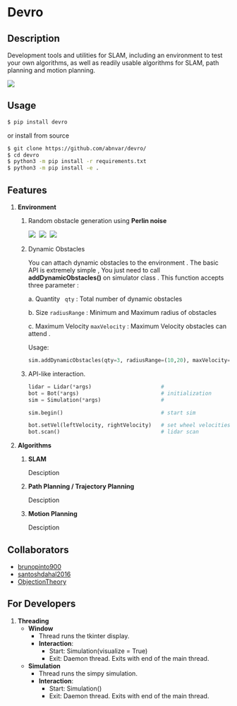 # Devro #

## Description ##
Development tools and utilities for SLAM, including an environment to test your own algorithms, as well as readily usable algorithms for SLAM, path planning and motion planning.

<img src="https://raw.githubusercontent.com/abnvar/devro/master/res/envWithDynamicObstacles.gif" />

## Usage ##

```bash
$ pip install devro
```

or install from source

```bash
$ git clone https://github.com/abnvar/devro/
$ cd devro
$ python3 -m pip install -r requirements.txt
$ python3 -m pip install -e .
```

## Features ##

1. __Environment__
    1. Random obstacle generation using __Perlin noise__

          <kbd>
            <img src="https://raw.githubusercontent.com/abnvar/devro/master/res/randomMaps/map0.png" />
          </kbd>
          <kbd>
            <img src="https://raw.githubusercontent.com/abnvar/devro/master/res/randomMaps/map1.png" />
          </kbd>
          <kbd>
            <img src="https://raw.githubusercontent.com/abnvar/devro/master/res/randomMaps/map2.png" />
          </kbd>

    2. Dynamic Obstacles

          You can attach dynamic obstacles to the environment . The basic API is extremely simple , You just need to call  __addDynamicObstacles()__ on simulator class . This function accepts three parameter :

          a. Quantity ``` qty``` : Total number of dynamic obstacles

          b. Size ```radiusRange``` : Minimum and Maximum radius of obstacles
          
          c. Maximum Velocity    ```maxVelocity``` : Maximum Velocity obstacles can attend .

          Usage:

          ```python
          sim.addDynamicObstacles(qty=3, radiusRange=(10,20), maxVelocity=10)

          ```



    3. API-like interaction.

          ```python
          lidar = Lidar(*args)                      #
          bot = Bot(*args)                          # initialization
          sim = Simulation(*args)                   #

          sim.begin()                               # start sim

          bot.setVel(leftVelocity, rightVelocity)   # set wheel velocities
          bot.scan()                                # lidar scan
          ```

2. __Algorithms__
    1. __SLAM__

          Desciption

    2. __Path Planning / Trajectory Planning__

          Desciption

    3. __Motion Planning__

          Desciption


## Collaborators ##

- [brunopinto900](https://github.com/brunopinto900)
- [santoshdahal2016](https://github.com/santoshdahal2016)
- [ObjectionTheory](https://github.com/ObjectionTheory)

## For Developers ##

1. __Threading__
   - __Window__
     - Thread runs the tkinter display.
     - __Interaction__:
       - Start: Simulation(visualize = True)
       - Exit: Daemon thread. Exits with end of the main thread.
   - __Simulation__
     - Thread runs the simpy simulation.
     - __Interaction__:
       - Start: Simulation()
       - Exit: Daemon thread. Exits with end of the main thread.

